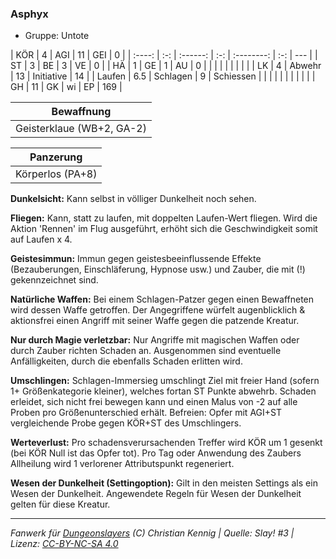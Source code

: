 ### Asphyx

- Gruppe: Untote

|  KÖR   |  4  |   AGI    | 11  |    GEI     |  0  |
| :----: | :-: | :------: | :-: | :--------: | :-: | --- |
|   ST   |  3  |    BE    |  3  |     VE     |  0  |
|   HÄ   |  1  |    GE    |  1  |     AU     |  0  |
|        |     |          |     |            |     |     |
|   LK   |  4  |  Abwehr  | 13  | Initiative | 14  |
| Laufen | 6.5 | Schlagen |  9  | Schiessen  |     |
|        |     |          |     |            |     |     |
|   GH   | 11  |    GK    | wi  |     EP     | 169 |

|        Bewaffnung         |
| :-----------------------: |
| Geisterklaue (WB+2, GA-2) |

|    Panzerung     |
| :--------------: |
| Körperlos (PA+8) |

**Dunkelsicht:** Kann selbst in völliger Dunkelheit noch sehen.

**Fliegen:** Kann, statt zu laufen, mit doppelten Laufen-Wert fliegen. Wird die Aktion 'Rennen' im Flug ausgeführt, erhöht sich die Geschwindigkeit somit auf Laufen x 4.

**Geistesimmun:** Immun gegen geistesbeeinflussende Effekte (Bezauberungen, Einschläferung, Hypnose usw.) und Zauber, die mit (!) gekennzeichnet sind.

**Natürliche Waffen:** Bei einem Schlagen-Patzer gegen einen Bewaffneten wird dessen Waffe getroffen. Der Angegriffene würfelt augenblicklich & aktionsfrei einen Angriff mit seiner Waffe gegen die patzende Kreatur.

**Nur durch Magie verletzbar:** Nur Angriffe mit magischen Waffen oder durch Zauber richten Schaden an. Ausgenommen sind eventuelle Anfälligkeiten, durch die ebenfalls Schaden erlitten wird.

**Umschlingen:** Schlagen-Immersieg umschlingt Ziel mit freier Hand (sofern 1+ Größenkategorie kleiner), welches fortan ST Punkte abwehrb. Schaden erleidet, sich nicht frei bewegen kann und einen Malus von -2 auf alle Proben pro Größenunterschied erhält. Befreien: Opfer mit AGI+ST vergleichende Probe gegen KÖR+ST des Umschlingers.

**Werteverlust:** Pro schadensverursachenden Treffer wird KÖR um 1 gesenkt (bei KÖR Null ist das Opfer tot). Pro Tag oder Anwendung des Zaubers Allheilung wird 1 verlorener Attributspunkt regeneriert.

**Wesen der Dunkelheit (Settingoption):** Gilt in den meisten Settings als ein Wesen der Dunkelheit. Angewendete Regeln für Wesen der Dunkelheit gelten für diese Kreatur.

---

_Fanwerk für [Dungeonslayers](https://www.dungeonslayers.net/) (C) Christian Kennig | Quelle: Slay! #3 | Lizenz: [CC-BY-NC-SA 4.0](https://creativecommons.org/licenses/by-nc-sa/4.0/deed.de)_
